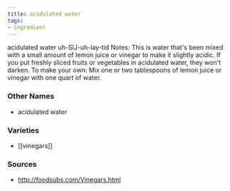 ```yaml
---
title: acidulated water
tags:
- ingredient
---
```

acidulated water uh-SIJ-uh-lay-tid Notes: This is water that's been mixed with a small amount of lemon juice or vinegar to make it slightly acidic. If you put freshly sliced fruits or vegetables in acidulated water, they won't darken. To make your own: Mix one or two tablespoons of lemon juice or vinegar with one quart of water.

### Other Names

* acidulated water

### Varieties

* [[vinegars]]

### Sources
* http://foodsubs.com/Vinegars.html

